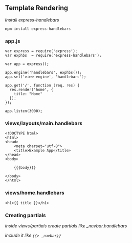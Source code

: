 ## Template Rendering

*Install express-handlebars*

```
npm install express-handlebars
```

### app.js

```
var express = require('express');
var exphbs  = require('express-handlebars');

var app = express();

app.engine('handlebars', exphbs());
app.set('view engine', 'handlebars');

app.get('/', function (req, res) {
  res.render('home', {
    title: "Home"
  });
});

app.listen(3000);
```

### views/layouts/main.handlebars

```
<!DOCTYPE html>
<html>
<head>
    <meta charset="utf-8">
    <title>Example App</title>
</head>
<body>

    {{{body}}}

</body>
</html>
```

### views/home.handlebars

```
<h1>{{ title }}</h1>
```

### Creating partials

*inside views/partials create partials like _navbar.handlebars*

*include it like `{{> _navbar}}`*
